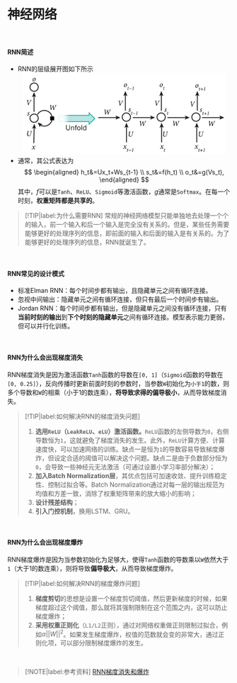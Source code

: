 # 神经网络

</br>

#### RNN简述

- RNN的层级展开图如下所示
  <div align=center><img src="/img/RNN.jpg" width=460/></div>
- 通常，其公式表达为
  $$
  \begin{aligned}
  h_t&=Ux_t+Ws_{t-1} \\
  s_t&=f(h_t) \\
  o_t&=g(Vs_t),
  \end{aligned}
  $$
  其中，$f$可以是`Tanh`、`ReLU`、`Sigmoid`等激活函数，$g$通常是`Softmax`。在每一个时刻，**权重矩阵都是共享的**。

> [!TIP|label:为什么需要RNN]
> 常规的神经网络模型只能单独地去处理一个个的输入，前一个输入和后一个输入是完全没有关系的。但是，某些任务需要能够更好的处理序列的信息，即前面的输入和后面的输入是有关系的。为了能够更好的处理序列的信息，RNN就诞生了。

</br>

#### RNN常见的设计模式

- 标准Elman RNN：每个时间步都有输出，且隐藏单元之间有循环连接。
- 忽视中间输出：隐藏单元之间有循环连接，但只有最后一个时间步有输出。
- Jordan RNN：每个时间步都有输出，但是隐藏单元之间没有循环连接，只有**当前时刻的输出**到**下个时刻的隐藏单元**之间有循环连接。模型表示能力更弱，但可以并行化训练。

</br>

#### RNN为什么会出现梯度消失

RNN梯度消失是因为激活函数`Tanh`函数的导数在`[0, 1]`（`Sigmoid`函数的导数在`[0, 0.25]`），反向传播时更新前面时刻的参数时，当参数`W`初始化为`小于1`的数，则多个导数和`W`的相乘（小于1的数连乘），**将导致求得的偏导极小**，从而导致梯度消失。

> [!TIP|label:如何解决RNN的梯度消失问题]
> 1. **选用`ReLU`（`LeakReLU`、`eLU`）激活函数。**`ReLU`函数的左侧导数为`0`，右侧导数恒为`1`，这就避免了梯度消失的发生。此外，`ReLU`计算方便、计算速度快，可以加速网络的训练。缺点一是恒为`1`的导数容易导致梯度爆炸，但设定合适的阈值可以解决这个问题。缺点二是由于负数部分恒为`0`，会导致一些神经元无法激活（可通过设置小学习率部分解决）；
> 2. **加入Batch Normalization层**，其优点包括可加速收敛、提升训练稳定性、控制过拟合等。Batch Normalization通过对每一层的输出规范为均值和方差一致，消除了权重矩阵带来的放大缩小的影响；
> 3. **设计残差结构**；
> 4. **引入门控机制**，换用LSTM、GRU。

</br>

#### RNN为什么会出现梯度爆炸

RNN梯度爆炸是因为当参数初始化为足够大，使得`Tanh`函数的导数乘以`W`依然大于`1`（大于1的数连乘），则将导致**偏导极大**，从而导致梯度爆炸。

> [!TIP|label:如何解决RNN的梯度爆炸问题]
> 1. **梯度剪切**的思想是设置一个梯度剪切阈值，然后更新梯度的时候，如果梯度超过这个阈值，那么就将其强制限制在这个范围之内，这可以防止梯度爆炸；
> 2. **采用权重正则化**（`L1/L2`正则），通过对网络权重做正则限制过拟合，例如$\alpha{||W||}^2$。如果发生梯度爆炸，权值的范数就会变的非常大，通过正则化项，可以部分限制梯度爆炸的发生。

</br>

> [!NOTE|label:参考资料]
> [RNN梯度消失和爆炸](https://blog.csdn.net/jizhidexiaoming/article/details/81743584)</br>
>